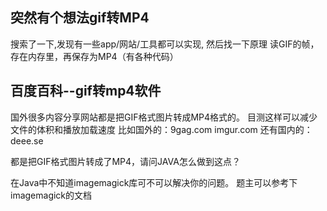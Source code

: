 ## 突然有个想法gif转MP4
搜索了一下,发现有一些app/网站/工具都可以实现,
然后找一下原理
读GIF的帧，存在内存里，再保存为MP4（有各种代码）
## 百度百科--gif转mp4软件


国外很多内容分享网站都是把GIF格式图片转成MP4格式的。
目测这样可以减少文件的体积和播放加载速度
比如国外的：9gag.com imgur.com
还有国内的：deee.se

都是把GIF格式图片转成了MP4，请问JAVA怎么做到这点？


在Java中不知道imagemagick库可不可以解决你的问题。
题主可以参考下imagemagick的文档

